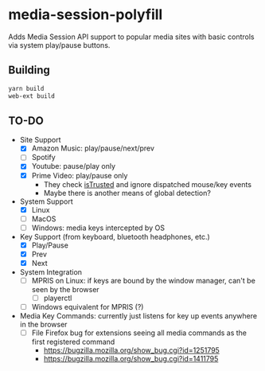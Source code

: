 # media-session-polyfill

Adds Media Session API support to popular media sites with basic controls via system play/pause buttons.

## Building

```bash
yarn build
web-ext build
```

## TO-DO

- Site Support
    - [x] Amazon Music: play/pause/next/prev
    - [ ] Spotify
    - [x] Youtube: pause/play only
    - [x] Prime Video: play/pause only
        - They check [isTrusted](https://developer.mozilla.org/en-US/docs/Web/API/Event/isTrusted) and ignore dispatched mouse/key events
        - Maybe there is another means of global detection?

- System Support
    - [x] Linux
    - [ ] MacOS
    - [ ] Windows: media keys intercepted by OS
- Key Support (from keyboard, bluetooth headphones, etc.)
    - [x] Play/Pause
    - [x] Prev
    - [x] Next
- System Integration
    - [ ] MPRIS on Linux: if keys are bound by the window manager, can't be seen by the browser
        - [ ] playerctl
    - [ ] Windows equivalent for MPRIS (?)
- Media Key Commands: currently just listens for key up events anywhere in the browser
    - [ ] File Firefox bug for extensions seeing all media commands as the first registered command
        - https://bugzilla.mozilla.org/show_bug.cgi?id=1251795
        - https://bugzilla.mozilla.org/show_bug.cgi?id=1411795
